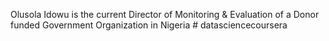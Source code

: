 Olusola Idowu is the current Director of Monitoring & Evaluation of a Donor funded Government Organization in Nigeria # datasciencecoursera
